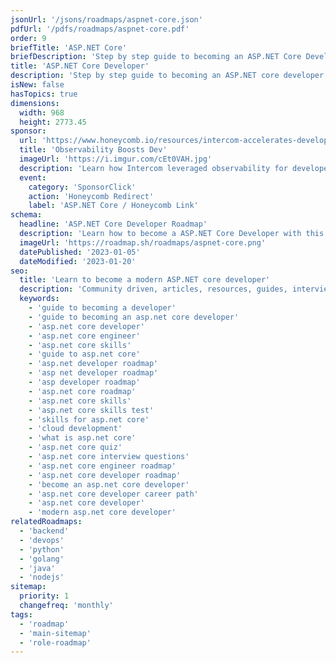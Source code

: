 ```yaml
---
jsonUrl: '/jsons/roadmaps/aspnet-core.json'
pdfUrl: '/pdfs/roadmaps/aspnet-core.pdf'
order: 9
briefTitle: 'ASP.NET Core'
briefDescription: 'Step by step guide to becoming an ASP.NET Core Developer in 2023'
title: 'ASP.NET Core Developer'
description: 'Step by step guide to becoming an ASP.NET core developer in 2023'
isNew: false
hasTopics: true
dimensions:
  width: 968
  height: 2773.45
sponsor:
  url: 'https://www.honeycomb.io/resources/intercom-accelerates-developer-productivity?utm_medium=paid-sponsorship&utm_source=insight-partners&utm_campaign=plg_insightpartners_paidsponsorship'
  title: 'Observability Boosts Dev'
  imageUrl: 'https://i.imgur.com/cEt0VAH.jpg'
  description: 'Learn how Intercom leveraged observability for developer productivity, delivering better outcomes.'
  event:
    category: 'SponsorClick'
    action: 'Honeycomb Redirect'
    label: 'ASP.NET Core / Honeycomb Link'
schema:
  headline: 'ASP.NET Core Developer Roadmap'
  description: 'Learn how to become a ASP.NET Core Developer with this interactive step by step guide in 2023. We also have resources and short descriptions attached to the roadmap items so you can get everything you want to learn in one place.'
  imageUrl: 'https://roadmap.sh/roadmaps/aspnet-core.png'
  datePublished: '2023-01-05'
  dateModified: '2023-01-20'
seo:
  title: 'Learn to become a modern ASP.NET core developer'
  description: 'Community driven, articles, resources, guides, interview questions, quizzes for asp.net core development. Learn to become a modern ASP.NET core developer by following the steps, skills, resources and guides listed in this roadmap.'
  keywords:
    - 'guide to becoming a developer'
    - 'guide to becoming an asp.net core developer'
    - 'asp.net core developer'
    - 'asp.net core engineer'
    - 'asp.net core skills'
    - 'guide to asp.net core'
    - 'asp.net developer roadmap'
    - 'asp net developer roadmap'
    - 'asp developer roadmap'
    - 'asp.net core roadmap'
    - 'asp.net core skills'
    - 'asp.net core skills test'
    - 'skills for asp.net core'
    - 'cloud development'
    - 'what is asp.net core'
    - 'asp.net core quiz'
    - 'asp.net core interview questions'
    - 'asp.net core engineer roadmap'
    - 'asp.net core developer roadmap'
    - 'become an asp.net core developer'
    - 'asp.net core developer career path'
    - 'asp.net core developer'
    - 'modern asp.net core developer'
relatedRoadmaps:
  - 'backend'
  - 'devops'
  - 'python'
  - 'golang'
  - 'java'
  - 'nodejs'
sitemap:
  priority: 1
  changefreq: 'monthly'
tags:
  - 'roadmap'
  - 'main-sitemap'
  - 'role-roadmap'
---
```


